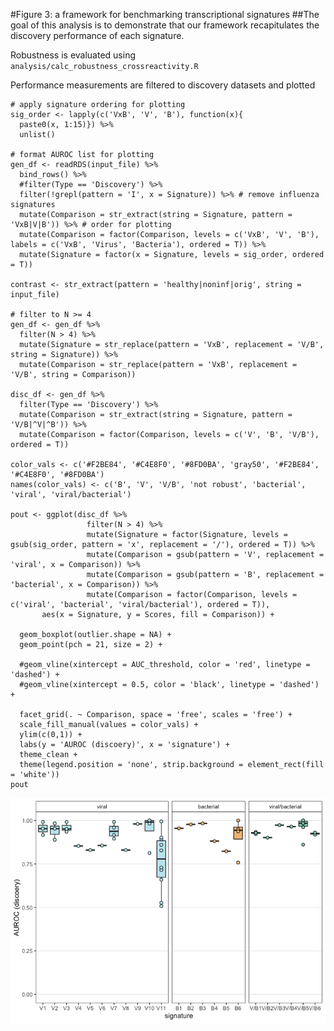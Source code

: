 \#Figure 3: a framework for benchmarking transcriptional signatures
\#\#The goal of this analysis is to demonstrate that our framework
recapitulates the discovery performance of each signature.

Robustness is evaluated using
`analysis/calc_robustness_crossreactivity.R`

Performance measurements are filtered to discovery datasets and plotted

    # apply signature ordering for plotting
    sig_order <- lapply(c('VxB', 'V', 'B'), function(x){
      paste0(x, 1:15)}) %>%
      unlist()

    # format AUROC list for plotting
    gen_df <- readRDS(input_file) %>%
      bind_rows() %>%
      #filter(Type == 'Discovery') %>%
      filter(!grepl(pattern = 'I', x = Signature)) %>% # remove influenza signatures
      mutate(Comparison = str_extract(string = Signature, pattern = 'VxB|V|B')) %>% # order for plotting
      mutate(Comparison = factor(Comparison, levels = c('VxB', 'V', 'B'), labels = c('VxB', 'Virus', 'Bacteria'), ordered = T)) %>%
      mutate(Signature = factor(x = Signature, levels = sig_order, ordered = T))

    contrast <- str_extract(pattern = 'healthy|noninf|orig', string = input_file)

    # filter to N >= 4
    gen_df <- gen_df %>%
      filter(N > 4) %>%
      mutate(Signature = str_replace(pattern = 'VxB', replacement = 'V/B', string = Signature)) %>% 
      mutate(Comparison = str_replace(pattern = 'VxB', replacement = 'V/B', string = Comparison)) 

    disc_df <- gen_df %>%
      filter(Type == 'Discovery') %>% 
      mutate(Comparison = str_extract(string = Signature, pattern = 'V/B|^V|^B')) %>%
      mutate(Comparison = factor(Comparison, levels = c('V', 'B', 'V/B'), ordered = T))

    color_vals <- c('#F2BE84', '#C4E8F0', '#8FD0BA', 'gray50', '#F2BE84', '#C4E8F0', '#8FD0BA')
    names(color_vals) <- c('B', 'V', 'V/B', 'not robust', 'bacterial', 'viral', 'viral/bacterial')

    pout <- ggplot(disc_df %>% 
                     filter(N > 4) %>%
                     mutate(Signature = factor(Signature, levels = gsub(sig_order, pattern = 'x', replacement = '/'), ordered = T)) %>%
                     mutate(Comparison = gsub(pattern = 'V', replacement = 'viral', x = Comparison)) %>% 
                     mutate(Comparison = gsub(pattern = 'B', replacement = 'bacterial', x = Comparison)) %>%
                     mutate(Comparison = factor(Comparison, levels = c('viral', 'bacterial', 'viral/bacterial'), ordered = T)), 
           aes(x = Signature, y = Scores, fill = Comparison)) +
      
      geom_boxplot(outlier.shape = NA) + 
      geom_point(pch = 21, size = 2) + 
      
      #geom_vline(xintercept = AUC_threshold, color = 'red', linetype = 'dashed') + 
      #geom_vline(xintercept = 0.5, color = 'black', linetype = 'dashed') + 
      
      facet_grid(. ~ Comparison, space = 'free', scales = 'free') +
      scale_fill_manual(values = color_vals) +
      ylim(c(0,1)) + 
      labs(y = 'AUROC (discoery)', x = 'signature') +
      theme_clean +
      theme(legend.position = 'none', strip.background = element_rect(fill = 'white'))
    pout

![](fig3_files/figure-markdown_strict/unnamed-chunk-4-1.png)
